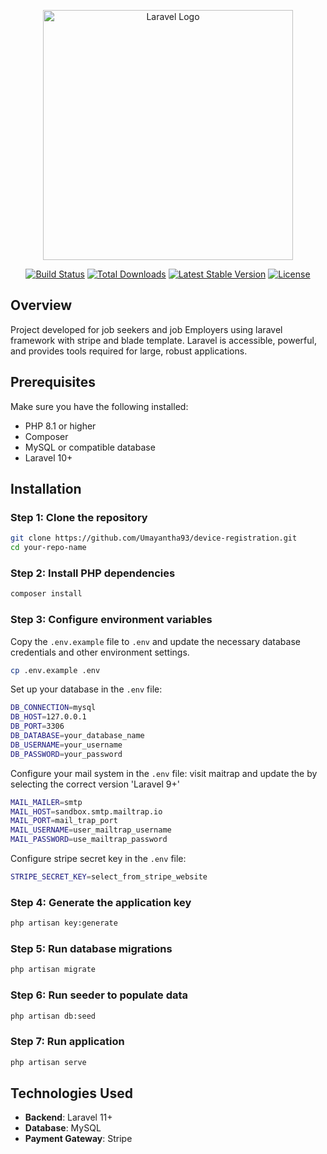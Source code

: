 



<p align="center"><a href="https://laravel.com" target="_blank"><img src="https://raw.githubusercontent.com/laravel/art/master/logo-lockup/5%20SVG/2%20CMYK/1%20Full%20Color/laravel-logolockup-cmyk-red.svg" width="400" alt="Laravel Logo"></a></p>

<p align="center">
<a href="https://github.com/laravel/framework/actions"><img src="https://github.com/laravel/framework/workflows/tests/badge.svg" alt="Build Status"></a>
<a href="https://packagist.org/packages/laravel/framework"><img src="https://img.shields.io/packagist/dt/laravel/framework" alt="Total Downloads"></a>
<a href="https://packagist.org/packages/laravel/framework"><img src="https://img.shields.io/packagist/v/laravel/framework" alt="Latest Stable Version"></a>
<a href="https://packagist.org/packages/laravel/framework"><img src="https://img.shields.io/packagist/l/laravel/framework" alt="License"></a>
</p>

## Overview

Project developed for job seekers and job Employers using laravel framework with stripe and blade template. Laravel is accessible, powerful, and provides tools required for large, robust applications.


## Prerequisites

Make sure you have the following installed:

-   PHP 8.1 or higher
-   Composer
-   MySQL or compatible database
-   Laravel 10+

## Installation

### Step 1: Clone the repository

```bash
git clone https://github.com/Umayantha93/device-registration.git
cd your-repo-name
```

### Step 2: Install PHP dependencies

```bash
composer install
```

### Step 3: Configure environment variables

Copy the `.env.example` file to `.env` and update the necessary database credentials and other environment settings.

```bash
cp .env.example .env
```

Set up your database in the `.env` file:

```bash
DB_CONNECTION=mysql
DB_HOST=127.0.0.1
DB_PORT=3306
DB_DATABASE=your_database_name
DB_USERNAME=your_username
DB_PASSWORD=your_password
```

Configure your mail system in the `.env` file: visit maitrap and update the by selecting the correct version 'Laravel 9+'

```bash
MAIL_MAILER=smtp
MAIL_HOST=sandbox.smtp.mailtrap.io
MAIL_PORT=mail_trap_port
MAIL_USERNAME=user_mailtrap_username
MAIL_PASSWORD=use_mailtrap_password
```

Configure stripe secret key in the `.env` file: 

```bash
STRIPE_SECRET_KEY=select_from_stripe_website
```


### Step 4: Generate the application key

```bash
php artisan key:generate
```

### Step 5: Run database migrations

```bash
php artisan migrate
```

### Step 6: Run seeder to populate data

```bash
php artisan db:seed
```

### Step 7: Run application

```bash
php artisan serve
```

## Technologies Used

-   **Backend**: Laravel 11+
-   **Database**: MySQL
-   **Payment Gateway**: Stripe
